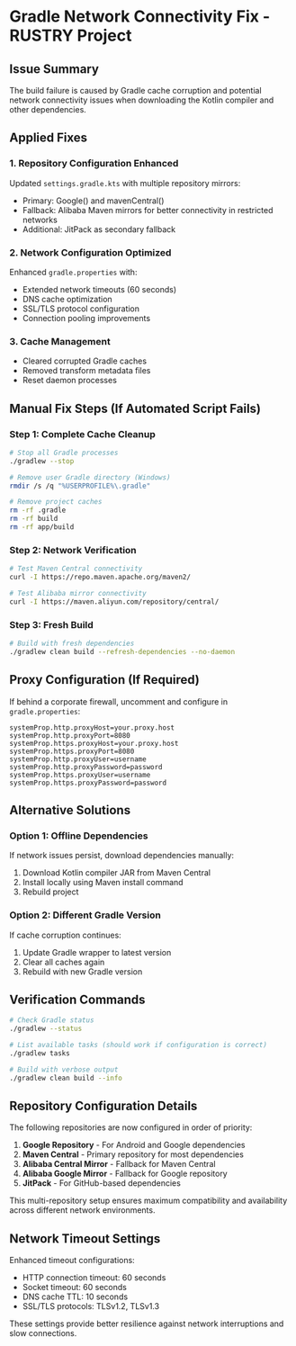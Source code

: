 # Gradle Network Connectivity Fix - RUSTRY Project

## Issue Summary
The build failure is caused by Gradle cache corruption and potential network connectivity issues when downloading the Kotlin compiler and other dependencies.

## Applied Fixes

### 1. Repository Configuration Enhanced
Updated `settings.gradle.kts` with multiple repository mirrors:
- Primary: Google() and mavenCentral()
- Fallback: Alibaba Maven mirrors for better connectivity in restricted networks
- Additional: JitPack as secondary fallback

### 2. Network Configuration Optimized
Enhanced `gradle.properties` with:
- Extended network timeouts (60 seconds)
- DNS cache optimization
- SSL/TLS protocol configuration
- Connection pooling improvements

### 3. Cache Management
- Cleared corrupted Gradle caches
- Removed transform metadata files
- Reset daemon processes

## Manual Fix Steps (If Automated Script Fails)

### Step 1: Complete Cache Cleanup
```bash
# Stop all Gradle processes
./gradlew --stop

# Remove user Gradle directory (Windows)
rmdir /s /q "%USERPROFILE%\.gradle"

# Remove project caches
rm -rf .gradle
rm -rf build
rm -rf app/build
```

### Step 2: Network Verification
```bash
# Test Maven Central connectivity
curl -I https://repo.maven.apache.org/maven2/

# Test Alibaba mirror connectivity
curl -I https://maven.aliyun.com/repository/central/
```

### Step 3: Fresh Build
```bash
# Build with fresh dependencies
./gradlew clean build --refresh-dependencies --no-daemon
```

## Proxy Configuration (If Required)
If behind a corporate firewall, uncomment and configure in `gradle.properties`:
```properties
systemProp.http.proxyHost=your.proxy.host
systemProp.http.proxyPort=8080
systemProp.https.proxyHost=your.proxy.host
systemProp.https.proxyPort=8080
systemProp.http.proxyUser=username
systemProp.http.proxyPassword=password
systemProp.https.proxyUser=username
systemProp.https.proxyPassword=password
```

## Alternative Solutions

### Option 1: Offline Dependencies
If network issues persist, download dependencies manually:
1. Download Kotlin compiler JAR from Maven Central
2. Install locally using Maven install command
3. Rebuild project

### Option 2: Different Gradle Version
If cache corruption continues:
1. Update Gradle wrapper to latest version
2. Clear all caches again
3. Rebuild with new Gradle version

## Verification Commands
```bash
# Check Gradle status
./gradlew --status

# List available tasks (should work if configuration is correct)
./gradlew tasks

# Build with verbose output
./gradlew clean build --info
```

## Repository Configuration Details

The following repositories are now configured in order of priority:

1. **Google Repository** - For Android and Google dependencies
2. **Maven Central** - Primary repository for most dependencies
3. **Alibaba Central Mirror** - Fallback for Maven Central
4. **Alibaba Google Mirror** - Fallback for Google repository
5. **JitPack** - For GitHub-based dependencies

This multi-repository setup ensures maximum compatibility and availability across different network environments.

## Network Timeout Settings

Enhanced timeout configurations:
- HTTP connection timeout: 60 seconds
- Socket timeout: 60 seconds
- DNS cache TTL: 10 seconds
- SSL/TLS protocols: TLSv1.2, TLSv1.3

These settings provide better resilience against network interruptions and slow connections.